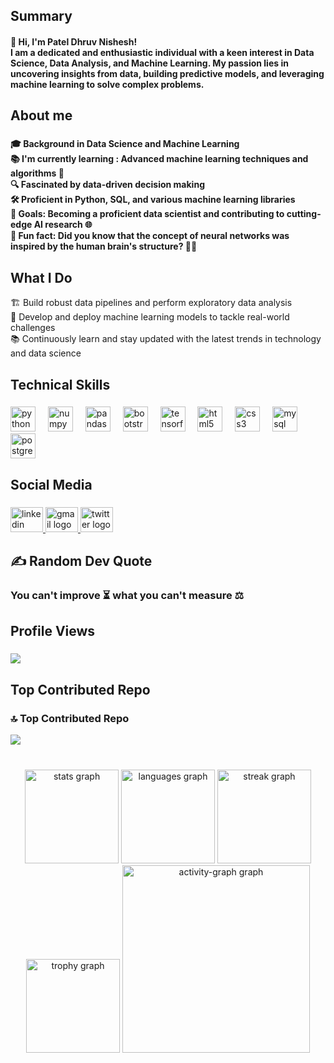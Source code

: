 <h2 align="left">Summary</h2>

<h4 align="left">👋 Hi, I'm Patel Dhruv Nishesh! <br> I am a dedicated and enthusiastic individual with a keen interest in Data Science, Data Analysis, and Machine Learning. My passion lies in uncovering insights from data, building predictive models, and leveraging machine learning to solve complex problems.</h4>

###

<h2 align="left">About me</h2>

###

<h4 align="left">🎓 Background in Data Science and Machine Learning <br>📚 I'm currently learning : Advanced machine learning techniques and algorithms 🧠 <br>🔍 Fascinated by data-driven decision making <br>🛠️ Proficient in Python, SQL, and various machine learning libraries <br> 🎯 Goals: Becoming a proficient data scientist and contributing to cutting-edge AI research 🌐<br>🎲 Fun fact: Did you know that the concept of neural networks was inspired by the human brain's structure? 🧠✨</h4>

###

<h2 align="left"> What I Do </h2>
🏗️ Build robust data pipelines and perform exploratory data analysis <br>
🤖 Develop and deploy machine learning models to tackle real-world challenges <br>
📚 Continuously learn and stay updated with the latest trends in technology and data science

###

<h2 align="left">Technical Skills</h2>

###

<div align="left">
  <img src="https://cdn.jsdelivr.net/gh/devicons/devicon/icons/python/python-original.svg" height="40" alt="python logo"  />
  <img width="12" />
  <img src="https://cdn.jsdelivr.net/gh/devicons/devicon/icons/numpy/numpy-original.svg" height="40" alt="numpy logo"  />
  <img width="12" />
  <img src="https://cdn.jsdelivr.net/gh/devicons/devicon/icons/pandas/pandas-original.svg" height="40" alt="pandas logo"  />
  <img width="12" />
  <img src="https://skillicons.dev/icons?i=bootstrap" height="40" alt="bootstrap logo"  />
  <img width="12" />
  <img src="https://cdn.jsdelivr.net/gh/devicons/devicon/icons/tensorflow/tensorflow-original.svg" height="40" alt="tensorflow logo"  />
  <img width="12" />
  <img src="https://cdn.jsdelivr.net/gh/devicons/devicon/icons/html5/html5-original.svg" height="40" alt="html5 logo"  />
  <img width="12" />
  <img src="https://cdn.jsdelivr.net/gh/devicons/devicon/icons/css3/css3-original.svg" height="40" alt="css3 logo"  />
  <img width="12" />
  <img src="https://cdn.jsdelivr.net/gh/devicons/devicon/icons/mysql/mysql-original.svg" height="40" alt="mysql logo"  />
  <img width="12" />
  <img src="https://cdn.jsdelivr.net/gh/devicons/devicon/icons/postgresql/postgresql-original.svg" height="40" alt="postgresql logo"  />
</div>

###

<h2 align="left">Social Media</h2>

###

<div align="left">
  <a href="https://www.linkedin.com/in/dhruv-patel-9a4755252/" target="_blank">
    <img src="https://raw.githubusercontent.com/maurodesouza/profile-readme-generator/master/src/assets/icons/social/linkedin/default.svg" width="52" height="40" alt="linkedin logo"  />
  </a>
  <a href="dhruvpatel3114@gmail.com" target="_blank">
    <img src="https://raw.githubusercontent.com/maurodesouza/profile-readme-generator/master/src/assets/icons/social/gmail/default.svg" width="52" height="40" alt="gmail logo"  />
  </a>
  <a href=" https://x.com/dhruvv14?t=oWqCecRWSu-qcZ5WoQL0pQ&s=08" target="_blank">
    <img src="https://raw.githubusercontent.com/maurodesouza/profile-readme-generator/master/src/assets/icons/social/twitter/default.svg" width="52" height="40" alt="twitter logo"  />
  </a>
</div>

###

<h2 align="left">✍️ Random Dev Quote </h2>
<h3 align="left"> You can't improve ⏳ what you can't measure ⚖ </h3>

###

<h2 align="left">Profile Views</h2>

###

<div align="left">
  <img src="https://profile-counter.glitch.me/DhruvPatel1409/count.svg?"  />
</div>

###

<h2  align="left"> Top Contributed Repo </h2>

###

### 🔝 Top Contributed Repo
![](https://github-contributor-stats.vercel.app/api?username=DhruvPatel1409&limit=5&theme=dark&combine_all_yearly_contributions=true)

###

<br clear="both">

<div align="center">
  <img src="https://github-readme-stats.vercel.app/api?username=DhruvPatel1409&hide_title=false&hide_rank=false&show_icons=true&include_all_commits=true&count_private=true&disable_animations=false&theme=dracula&locale=en&hide_border=false&order=1" height="150" alt="stats graph"  />
  <img src="https://github-readme-stats.vercel.app/api/top-langs?username=DhruvPatel1409&locale=en&hide_title=false&layout=compact&card_width=320&langs_count=5&theme=dracula&hide_border=false&order=2" height="150" alt="languages graph"  />
  <img src="https://streak-stats.demolab.com?user=DhruvPatel1409&locale=en&mode=daily&theme=dark&hide_border=false&border_radius=6&order=3" height="150" alt="streak graph"  />
  <img src="https://github-profile-trophy.vercel.app?username=DhruvPatel1409&theme=dracula&column=-1&row=1&margin-w=8&margin-h=8&no-bg=false&no-frame=false&order=4" height="150" alt="trophy graph"  />
  <img src="https://github-readme-activity-graph.vercel.app/graph?username=DhruvPatel1409&radius=16&theme=react&area=true&order=5" height="300" alt="activity-graph graph"  />
</div>

###
